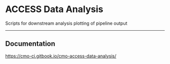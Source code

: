 # ACCESS Data Analysis

Scripts for downstream analysis plotting of pipeline output

---


## Documentation 

https://cmo-ci.gitbook.io/cmo-access-data-analysis/
